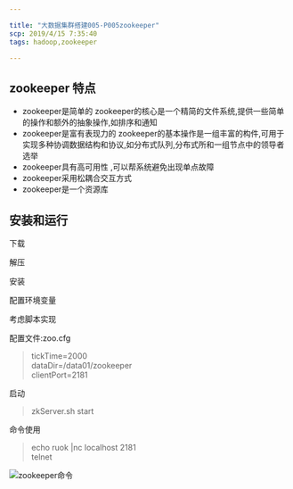 ```yaml
---

title: "大数据集群搭建005-P005zookeeper"
scp: 2019/4/15 7:35:40
tags: hadoop,zookeeper

---
```


## zookeeper 特点

- zookeeper是简单的 zookeeper的核心是一个精简的文件系统,提供一些简单的操作和额外的抽象操作,如排序和通知  
- zookeeper是富有表现力的 zookeeper的基本操作是一组丰富的构件,可用于实现多种协调数据结构和协议,如分布式队列,分布式所和一组节点中的领导者选举  
- zookeeper具有高可用性 ,可以帮系统避免出现单点故障  
- zookeeper采用松耦合交互方式  
- zookeeper是一个资源库

## 安装和运行

下载

解压  

安装  

配置环境变量

考虑脚本实现

配置文件:zoo.cfg
>tickTime=2000  
dataDir=/data01/zookeeper  
clientPort=2181


启动
>zkServer.sh start

命令使用
>echo ruok |nc localhost 2181  
telnet


![zookeeper命令](http://ww1.sinaimg.cn/large/0066tqialy1g25aywbtcwj30kf0jlqar.jpg)